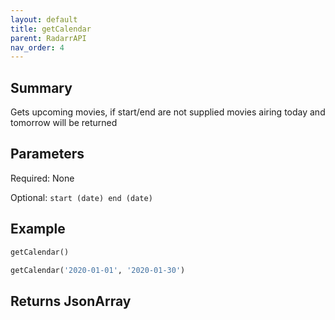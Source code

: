 ```yaml
---
layout: default
title: getCalendar
parent: RadarrAPI
nav_order: 4
---
```


## Summary

Gets upcoming movies, if start/end are not supplied movies airing today and tomorrow will be returned

## Parameters

Required: None

Optional: `start (date) end (date)`

## Example

```python
getCalendar()
```

```python
getCalendar('2020-01-01', '2020-01-30')
```

## Returns JsonArray
